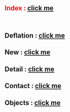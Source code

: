 # <h2 style="color: red;">Index : [click me](https://kah3vich.github.io/LEM/public/index.html)</h2>
<br>

## Deflation : [click me](https://kah3vich.github.io/LEM/public/deflation.html)
## New : [click me](https://kah3vich.github.io/LEM/public/new.html)
## Detail : [click me](https://kah3vich.github.io/LEM/public/detail.html)
## Contact : [click me](https://kah3vich.github.io/LEM/public/contact.html)
## Objects : [click me](https://kah3vich.github.io/LEM/public/objects.html)